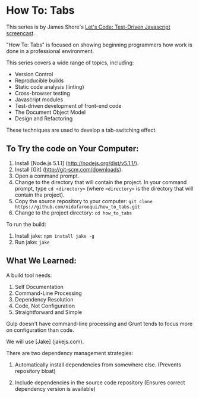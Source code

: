 How To: Tabs
=============
This series is by James Shore's [Let's Code: Test-Driven Javascript screencast](http://www.letscodejavascript.com).

"How To: Tabs" is focused on showing beginning programmers how work is done in a professional environment.

This series covers a wide range of topics, including:

* Version Control
* Reproducible builds
* Static code analysis (linting)
* Cross-browser testing
* Javascript modules
* Test-driven development of front-end code
* The Document Object Model
* Design and Refactoring

These techniques are used to develop a tab-switching effect.

To Try the code on Your Computer:
----------------------------------

1. Install [Node.js  5.1.1] (http://nodejs.org/dist/v5.1.1/).
2. Install [Git] (http://git-scm.com/downloads).
3. Open a command prompt.
4. Change to the directory that will contain the project. In your command prompt,
   type `cd <directory>` (where `<directory>` is the directory that will contain the project).
5. Copy the source repository to your computer: `git clone https://github.com/nidafarooqui/how_to_tabs.git`
6. Change to the project directory: `cd how_to_tabs`

To run the build:

1. Install jake: `npm install jake -g`
2. Run jake: `jake`


What We Learned:
----------------

A build tool needs:

1. Self Documentation
2. Command-Line Processing
3. Dependency Resolution
4. Code, Not Configuration
5. Straightforward and Simple

Gulp doesn't have command-line processing and Grunt
tends to focus more on configuration than code.

We will use [Jake] (jakejs.com).

There are two dependency management strategies:

1. Automatically install dependencies from somewhere else.
   (Prevents repository bloat)

2. Include dependencies in the source code repository
    (Ensures correct dependency version is available)







